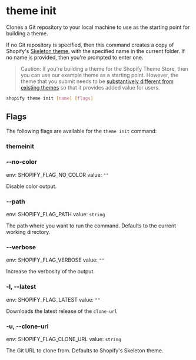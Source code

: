 # theme init

Clones a Git repository to your local machine to use as the starting point for building a theme.

  If no Git repository is specified, then this command creates a copy of Shopify's [Skeleton theme](https://github.com/Shopify/skeleton-theme), with the specified name in the current folder. If no name is provided, then you're prompted to enter one.

  > Caution: If you're building a theme for the Shopify Theme Store, then you can use our example theme as a starting point. However, the theme that you submit needs to be [substantively different from existing themes](https://shopify.dev/docs/themes/store/requirements#uniqueness) so that it provides added value for users.
  

```bash
shopify theme init [name] [flags]
```

## Flags

The following flags are available for the `theme init` command:

### themeinit

### --no-color

env: SHOPIFY_FLAG_NO_COLOR
value: `""`

Disable color output.

### --path <value>

env: SHOPIFY_FLAG_PATH
value: `string`

The path where you want to run the command. Defaults to the current working directory.

### --verbose

env: SHOPIFY_FLAG_VERBOSE
value: `""`

Increase the verbosity of the output.

### -l, --latest

env: SHOPIFY_FLAG_LATEST
value: `""`

Downloads the latest release of the `clone-url`

### -u, --clone-url <value>

env: SHOPIFY_FLAG_CLONE_URL
value: `string`

The Git URL to clone from. Defaults to Shopify's Skeleton theme.

